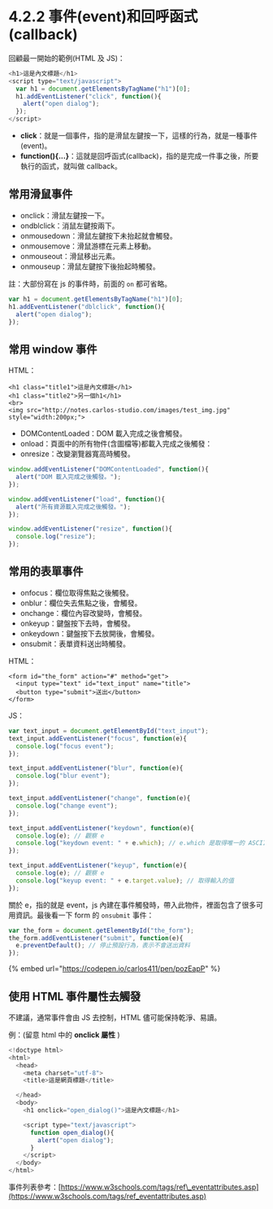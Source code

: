 # 4.2.2 事件\(event\)和回呼函式\(callback\)

回顧最一開始的範例\(HTML 及 JS\)：

```javascript
<h1>這是內文標題</h1>
<script type="text/javascript">
  var h1 = document.getElementsByTagName("h1")[0];
  h1.addEventListener("click", function(){
    alert("open dialog");
  });
</script>
```

* **click**：就是一個事件，指的是滑鼠左鍵按一下，這樣的行為，就是一種事件\(event\)。
* **function\(\){...}**：這就是回呼函式\(callback\)，指的是完成一件事之後，所要執行的函式，就叫做 callback。

## 常用滑鼠事件

* onclick：滑鼠左鍵按一下。
* ondblclick：消鼠左鍵按兩下。
* onmousedown：滑鼠左鍵按下未抬起就會觸發。
* onmousemove：滑鼠游標在元素上移動。
* onmouseout：滑鼠移出元素。
* onmouseup：滑鼠左鍵按下後抬起時觸發。

註：大部份寫在 js 的事件時，前面的 `on` 都可省略。

```javascript
var h1 = document.getElementsByTagName("h1")[0];
h1.addEventListener("dblclick", function(){
  alert("open dialog");
});
```

## 常用 window 事件

HTML：

```markup
<h1 class="title1">這是內文標題</h1>
<h1 class="title2">另一個h1</h1>
<br>
<img src="http://notes.carlos-studio.com/images/test_img.jpg" style="width:200px;">
```

* DOMContentLoaded：DOM 載入完成之後會觸發。
* onload：頁面中的所有物件\(含圖檔等\)都載入完成之後觸發：
* onresize：改變瀏覽器寬高時觸發。

```javascript
window.addEventListener("DOMContentLoaded", function(){
  alert("DOM 載入完成之後觸發。");
});
```

```javascript
window.addEventListener("load", function(){
  alert("所有資源載入完成之後觸發。");
});
```

```javascript
window.addEventListener("resize", function(){
  console.log("resize");
});
```

## 常用的表單事件

* onfocus：欄位取得焦點之後觸發。
* onblur：欄位失去焦點之後，會觸發。
* onchange：欄位內容改變時，會觸發。
* onkeyup：鍵盤按下去時，會觸發。
* onkeydown：鍵盤按下去放開後，會觸發。
* onsubmit：表單資料送出時觸發。

HTML：

```markup
<form id="the_form" action="#" method="get">
  <input type="text" id="text_input" name="title">
  <button type="submit">送出</button>
</form>
```

JS：

```javascript
var text_input = document.getElementById("text_input");
text_input.addEventListener("focus", function(e){
  console.log("focus event");
});
```

```javascript
text_input.addEventListener("blur", function(e){
  console.log("blur event");
});
```

```javascript
text_input.addEventListener("change", function(e){
  console.log("change event");
});
```

```javascript
text_input.addEventListener("keydown", function(e){
  console.log(e); // 觀察 e
  console.log("keydown event: " + e.which); // e.which 是取得唯一的 ASCII Code 碼
});
```

```javascript
text_input.addEventListener("keyup", function(e){
  console.log(e); // 觀察 e
  console.log("keyup event: " + e.target.value); // 取得輸入的值
});
```

關於 e，指的就是 event，js 內建在事件觸發時，帶入此物件，裡面包含了很多可用資訊。最後看一下 form 的 `onsubmit` 事件：

```javascript
var the_form = document.getElementById("the_form");
the_form.addEventListener("submit", function(e){
  e.preventDefault(); // 停止預設行為，表示不會送出資料
});
```

{% embed url="https://codepen.io/carlos411/pen/pozEapP" %}



## 使用 HTML 事件屬性去觸發

不建議，通常事件會由 JS 去控制，HTML 儘可能保持乾淨、易讀。

例：\(留意 html 中的 **onclick 屬性** \)

```javascript
<!doctype html>
<html>
  <head>
    <meta charset="utf-8">
    <title>這是網頁標題</title>

  </head>
  <body>
    <h1 onclick="open_dialog()">這是內文標題</h1>

    <script type="text/javascript">
      function open_dialog(){
        alert("open dialog");
      }
    </script>
  </body>
</html>
```

事件列表參考：[https://www.w3schools.com/tags/ref\_eventattributes.asp](https://www.w3schools.com/tags/ref_eventattributes.asp)


